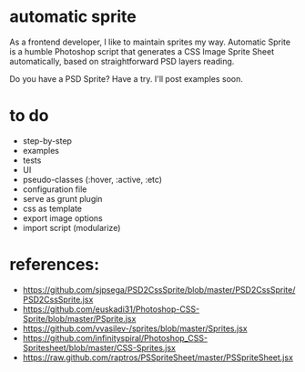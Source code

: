 automatic sprite
================

As a frontend developer, I like to maintain sprites my way. Automatic Sprite is a humble Photoshop script that generates a CSS Image Sprite Sheet automatically, based on straightforward PSD layers reading.

Do you have a PSD Sprite? Have a try. I'll post examples soon.

# to do
* step-by-step
* examples
* tests
* UI
* pseudo-classes (:hover, :active, :etc)
* configuration file
* serve as grunt plugin
* css as template
* export image options
* import script (modularize)

# references:
* https://github.com/sjpsega/PSD2CssSprite/blob/master/PSD2CssSprite/PSD2CssSprite.jsx
* https://github.com/euskadi31/Photoshop-CSS-Sprite/blob/master/PSprite.jsx
* https://github.com/vvasilev-/sprites/blob/master/Sprites.jsx
* https://github.com/infinityspiral/Photoshop_CSS-Spritesheet/blob/master/CSS-Sprites.jsx
* https://raw.github.com/raptros/PSSpriteSheet/master/PSSpriteSheet.jsx